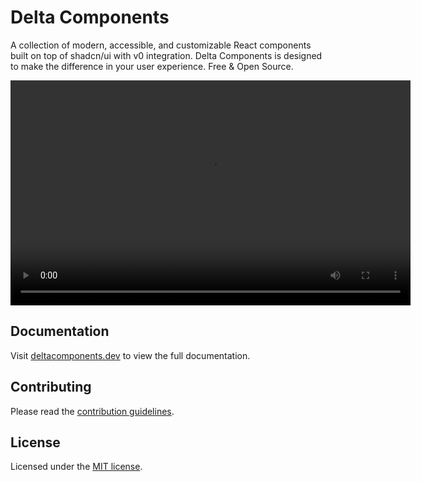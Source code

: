 # Delta Components

A collection of modern, accessible, and customizable React components built on top of shadcn/ui with v0 integration.
Delta Components is designed to make the difference in your user experience. Free & Open Source.

<video width="640" height="360" controls>
  <source src="path/to/your/video.mp4" type="video/mp4">
  Your browser does not support the video tag.
</video>

## Documentation

Visit [deltacomponents.dev](https://deltacomponents.dev) to view the full documentation.

## Contributing

Please read the [contribution guidelines](/CONTRIBUTING.md).

## License

Licensed under the [MIT license](LICENSE).
